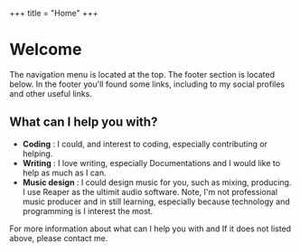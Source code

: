 +++
title = "Home"
+++
# Welcome
<p id="welcomep">
<script>document.getElementById("welcomep").textContent="Hello "+get_storage("visitname","visiter")+", thanks for stopping bye! I am "+ownername+", and I hope my website will give you useful contents and creativities. Have a look around!";</script>

The navigation menu is located at the top. The footer section is located below. In the footer you'll found some links, including to my social profiles and other useful links.

## What can I help you with?
- **Coding** : I could, and interest to coding, especially contributing or helping.
- **Writing** : I love writing, especially Documentations and I would like to help as much as I can.
- **Music design** : I could design music for you, such as mixing, producing. I use Reaper as the ultimit audio software. Note, I'm not professional music producer and in still learning, especially because technology and programming is I interest the most.

For more information about what can I help you with and If it does not listed above, please contact me.